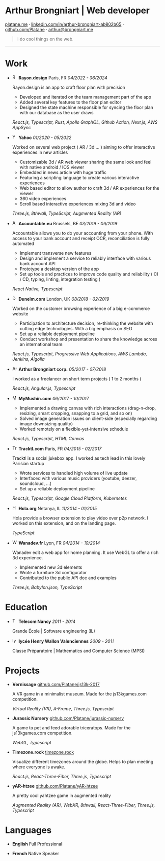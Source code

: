 # Arthur Brongniart | Web developer

[platane.me](https://platane.me) · [linkedin.com/in/arthur-brongniart-ab802b65](https://linkedin.com/in/arthur-brongniart-ab802b65) · [github.com/Platane](https://github.com/Platane) · [arthur@brongniart.me](mailto:arthur@brongniart.me)

> I do cool things on the web.

---

# Work

- <img width="16px" height="16px" src="https://rayon.design/_next/static/media/32-black-padded.a22edb49.png" alt="Rayon.design logo" /> **Rayon.design**
  Paris, FR _04/2022 - 06/2024_

  Rayon.design is an app to craft floor plan with precision
  - Developed and iterated on the team management part of the app
  - Added several key features to the floor plan editor
  - Designed the state machine responsible for syncing the floor plan with our database as the user draws

  _React.js, Typescript, Rust, Apollo GraphQL, Github Action, Next.js, AWS AppSync_

- <img width="16px" height="16px" src="https://s.yimg.com/rz/l/favicon.ico" alt="Yahoo logo" /> **Yahoo**
  _01/2020 - 05/2022_

  Worked on several web project ( AR / 3d … ) aiming to offer interactive experiences in new articles
  - Customizable 3d / AR web viewer sharing the same look and feel with native android / IOS viewer
  - Embedded in news article with huge traffic
  - Featuring a scripting language to create various interactive experiences
  - Web based editor to allow author to craft 3d / AR experiences for the viewer
  - 360 video experiences
  - Scroll based interactive experiences mixing 3d and video

  _Three.js, 8thwall, TypeScript, Augmented Reality (AR)_

- <img width="16px" height="16px" src="https://www.accountable.eu/favicons/favicon-32x32.png" alt="Accountable.eu logo" /> **Accountable.eu**
  Brussels, BE _03/2019 - 06/2019_

  Accountable allows you to do your accounting from your phone. With access to your bank account and receipt OCR, reconciliation is fully automated
  - Implement transverse new features
  - Design and implement a service to reliably interface with various bank account API
  - Prototype a desktop version of the app
  - Set up tools and practices to improve code quality and reliability ( CI / CD, typing, linting, integration testing )

  _React Native, Typescript_

- <img width="16px" height="16px" src="https://assets.dunelm.com/icon-32x32.png" alt="Dunelm.com logo" /> **Dunelm.com**
  London, UK _08/2018 - 02/2019_

  Worked on the customer browsing experience of a big e-commerce website
  - Participation to architecture decision, re-thinking the website with cutting edge technologies. With a big emphasis on SEO
  - Set up a reliable deployment pipeline
  - Conduct workshop and presentation to share the knowledge across an international team

  _React.js, Typescript, Progressive Web Applications, AWS Lambda, Jenkins, Algolia_

- <img width="16px" height="16px" src="https://platane.me/assets/img/avatar-460x460.jpg" alt="Arthur Brongniart corp. logo" /> **Arthur Brongniart corp.**
  _05/2017 - 07/2018_

  I worked as a freelancer on short term projects ( 1 to 2 months )

  _React.js, Angular.js, Typescript_

- <img width="16px" height="16px" src="https://mymushin.com/wp-content/uploads/2024/01/cropped-logo-mushin-32x32.png" alt="MyMushin.com logo" /> **MyMushin.com**
  _06/2017 - 10/2017_

  
  - Implemented a drawing canvas with rich interactions (drag-n-drop, resizing, smart cropping, snapping to a grid, and so on)
  - Solved image generation issues on client-side (especially regarding image downsizing quality)
  - Worked remotely on a flexible-yet-intensive schedule

  _React.js, Typescript, HTML Canvas_

- <img width="16px" height="16px" src="https://tracktl.com/favicon.png" alt="Tracktl.com logo" /> **Tracktl.com**
  Paris, FR _04/2015 - 02/2017_

  Tracktl is a social jukebox app. I worked as tech lead in this lovely Parisian startup
  - Wrote services to handled high volume of live update
  - Interfaced with various music providers (youtube, deezer, soundcloud, …)
  - Set up a reliable deployment pipeline

  _React.js, Typescript, Google Cloud Platform, Kubernetes_

- <img width="16px" height="16px" src="https://hola.org/favicon-32x32.png" alt="Hola.org logo" /> **Hola.org**
  Netanya, IL _11/2014 - 01/2015_

  Hola provide a browser extension to play video over p2p network. I worked on this extension, and on the landing page.

  _TypeScript_

- <img width="16px" height="16px" src="https://www.wanadevdigital.fr/build/pictures/favicon/favicon-32x32.webp" alt="Wanadev.fr logo" /> **Wanadev.fr**
  Lyon, FR _04/2014 - 10/2014_

  Wanadev edit a web app for home planning. It use WebGL to offer a rich 3d experience.
  - Implemented new 3d elements
  - Wrote a furniture 3d configurator
  - Contributed to the public API doc and examples

  _Three.js, Babylon.json, TypeScript_


# Education

- <img width="16px" height="16px" src="https://telecomnancy.univ-lorraine.fr/wp-content/themes/telecom/img/favicon/favicon-32x32.png" alt="Telecom Nancy logo" /> **Telecom Nancy** _2011 - 2014_

  Grande École | Software engineering (IL)

- <img width="16px" height="16px" src="https://lyceehenriwallon-valenciennes.fr/images/favicon.ico" alt="lycée Henry Wallon Valenciennes logo" /> **lycée Henry Wallon Valenciennes** _2009 - 2011_

  Classe Préparatoire | Mathematics and Computer Science (MPSI)

# Projects

- **Vernissage** [github.com/Platane/js13k-2017](https://github.com/Platane/js13k-2017)

  A VR game in a minimalist museum. Made for the js13kgames.com competition.

  _Virtual Reality (VR), A-Frame, Three.js, Typescript_

- **Jurassic Nursery** [github.com/Platane/jurassic-nursery](https://github.com/Platane/jurassic-nursery)

  A game to pet and feed adorable triceratops. Made for the js13kgames.com competition.

  _WebGL, Typescript_

- **Timezone.rock** [timezone.rock](https://timezone.rock)

  Visualize different timezones around the globe. Helps to plan meeting where everyone is awake.

  _React.js, React-Three-Fiber, Three.js, Typescript_

- **yAR-htzee** [github.com/Platane/yAR-htzee](https://github.com/Platane/yAR-htzee)

  A pretty cool yahtzee game in augmented reality

  _Augmented Reality (AR), WebXR, 8thwall, React-Three-Fiber, Three.js, Typescript_

# Languages

- **English** Full Professional

- **French** Native Speaker

